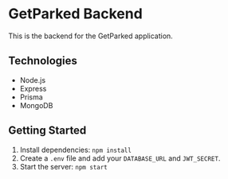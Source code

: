 # GetParked Backend

This is the backend for the GetParked application.

## Technologies

- Node.js
- Express
- Prisma
- MongoDB

## Getting Started

1. Install dependencies: `npm install`
2. Create a `.env` file and add your `DATABASE_URL` and `JWT_SECRET`.
3. Start the server: `npm start`
